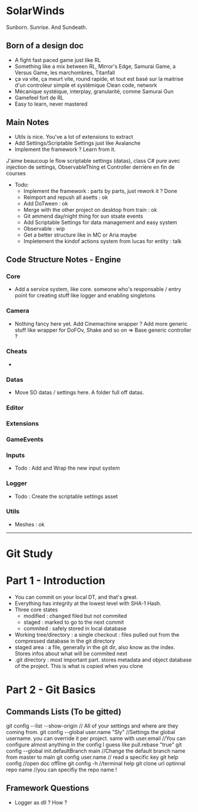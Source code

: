 # SolarWinds
 Sunborn. Sunrise. And Sundeath.

## Born of a design doc
- A fight fast paced game just like RL 
- Something like a mix between RL, Mirror's Edge, Samurai Game, a Versus Game, les marchombres, Titanfall
- ça va vite, ça meurt vite, round rapide, et tout est basé sur la maitrise d'un controleur simple et systémique
	Clean code, network
- Mécanique systéique, interplay, granularité, comme Samurai Gun
- Gamefeel fort de RL
- Easy to learn, never mastered

## Main Notes
- Utils is nice. You've a lot of extensions to extract
- Add Settings/Scriptable Settings just like Avalanche
- Implement the framework ? Learn from it.

J'aime beaucoup le flow scriptable settings (datas), class C# pure avec injection de settings, ObservableThing et Controller derrière en fin de courses

- Todo: 
	- Implement the framework : parts by parts, just rework it ? Done
	- Reimport and repush all asetts : ok
	- Add DoTween : ok
	- Merge with the other project on desktop from train : ok 
	- Git ammend day/night thing for sun stsate events
	- Add Scriptable Settings for data management and easy system
	- Observable : wip
	- Get a better structure like in MC or Aria maybe
	- Impletement the kindof actions system from lucas for entity : talk

## Code Structure Notes - Engine

### Core
- Add a service system, like core. someone who's responsable / entry point for creating stuff like logger and enabling singletons
### Camera
- Nothing fancy here yet. Add Cinemachine wrapper ? Add more generic stuff like wrapper for DoFOv, Shake  and so on => Base generic controller ?
### Cheats
- 
### Datas
- Move SO datas / settings here. A folder full off datas.
### Editor
### Extensions
### GameEvents
### Inputs
- Todo : Add and Wrap the new input system
### Logger
- Todo : Create the scriptable settings asset
### Utils
- Meshes : ok


___ 



# Git Study
# Part 1 - Introduction
- You can commit on your local DT, and that's great.
- Everything has integrity at the lowest level with SHA-1 Hash.
- Three core states
	- modified : changed filed but not commited
	- staged : marked to go to the next commit
	- commited : safely stored in local database
- Working tree/directory : a single checkout : files pulled out from the compressed database in the git directory
- staged area : a file, generally in the git dir, also know as the index. Stores infos about what will be commited next 
- .git directory : most important part. stores metadata and object database of the project. This is what is copied when you clone

# Part 2 - Git Basics

## Commands Lists (To be gitted)
git config --list --show-origin 		// All of your settings and where are they coming from.
git config --global user.name "Sly"		//Settings the global username. you can override it per project. same with user.email
//You can configure almost anything in the config I guess like pull.rebase "true"
git config --global init.defaultBranch main 			//Change the default branch name from master to main
git config user.name				// read a specific key
git help config 					//open doc offline
git config -h 						//terminal help
git clone url optinnal repo name 	//you can specifiy the repo name !
## Framework Questions
- Logger as dll ? How ?

